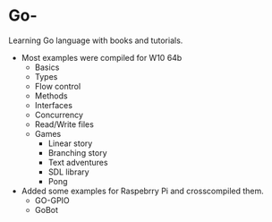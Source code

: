 # Go-
Learning Go language with books and tutorials. 

  - Most examples were compiled for W10 64b
    - Basics
    - Types
    - Flow control
    - Methods
    - Interfaces
    - Concurrency
    - Read/Write files
    - Games
      - Linear story
      - Branching story
      - Text adventures
      - SDL library
      - Pong
  - Added some examples for Raspebrry Pi and crosscompiled them.
    - GO-GPIO
    - GoBot
